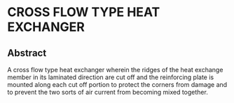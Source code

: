 # CROSS FLOW TYPE HEAT EXCHANGER

## Abstract
A cross flow type heat exchanger wherein the ridges of the heat exchange member in its laminated direction are cut off and the reinforcing plate is mounted along each cut off portion to protect the corners from damage and to prevent the two sorts of air current from becoming mixed together.